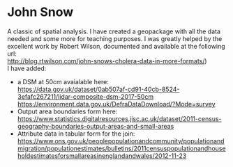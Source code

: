 # John Snow
A classic of spatial analysis. I have created a geopackage with all the data needed and some more for teaching purposes.
I was greatly helped by the excellent work by Robert Wilson, documented and available at the following url:<br>
http://blog.rtwilson.com/john-snows-cholera-data-in-more-formats/)<br>
I have added:
* a DSM at 50cm avaialable here:<br>
https://data.gov.uk/dataset/0ab507af-cd91-40cb-8524-3efafc267211/lidar-composite-dsm-2017-50cm
https://environment.data.gov.uk/DefraDataDownload/?Mode=survey
* Output area boundaries form here:<br>
https://www.statistics.digitalresources.jisc.ac.uk/dataset/2011-census-geography-boundaries-output-areas-and-small-areas
* Attribute data in tabular form for the join:<br>
https://www.ons.gov.uk/peoplepopulationandcommunity/populationandmigration/populationestimates/bulletins/2011censuspopulationandhouseholdestimatesforsmallareasinenglandandwales/2012-11-23
